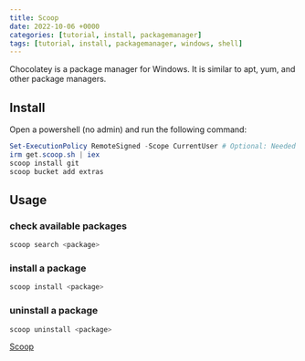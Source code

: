 ```yaml
---
title: Scoop
date: 2022-10-06 +0000
categories: [tutorial, install, packagemanager]
tags: [tutorial, install, packagemanager, windows, shell]
---
```


Chocolatey is a package manager for Windows. It is similar to apt, yum, and other package managers.

## Install

Open a powershell (no admin) and run the following command:

```powershell
Set-ExecutionPolicy RemoteSigned -Scope CurrentUser # Optional: Needed to run a remote script the first time
irm get.scoop.sh | iex
scoop install git
scoop bucket add extras
```

## Usage

### check available packages

```powershell
scoop search <package>
```

### install a package

```powershell
scoop install <package>
```

### uninstall a package

```powershell
scoop uninstall <package>
```

[Scoop](https://scoop.sh/)
